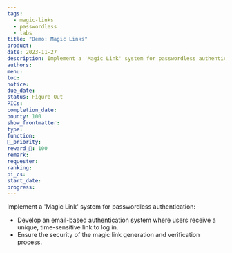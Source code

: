 ```yaml
---
tags:
  - magic-links
  - passwordless
  - labs
title: "Demo: Magic Links"
product: 
date: 2023-11-27
description: Implement a 'Magic Link' system for passwordless authentication.
authors: 
menu: 
toc: 
notice: 
due_date: 
status: Figure Out
PICs: 
completion_date: 
bounty: 100
show_frontmatter: 
type: 
function: 
🔺_priority: 
reward_🧊: 100
remark: 
requester: 
ranking: 
pi_cs: 
start_date: 
progress:
---
```


Implement a 'Magic Link' system for passwordless authentication:

* Develop an email-based authentication system where users receive a unique, time-sensitive link to log in.
* Ensure the security of the magic link generation and verification process.